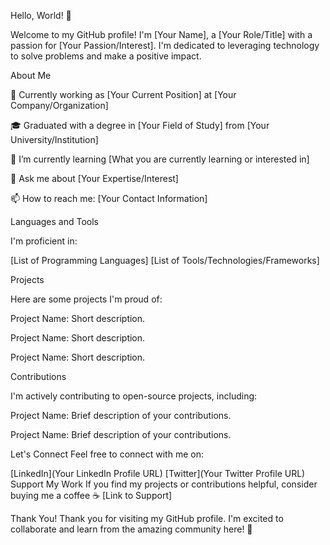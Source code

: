 Hello, World! 👋

Welcome to my GitHub profile! I'm [Your Name], a [Your Role/Title] with a passion for [Your Passion/Interest]. I'm dedicated to leveraging technology to solve problems and make a positive impact.


About Me

💼 Currently working as [Your Current Position] at [Your Company/Organization]

🎓 Graduated with a degree in [Your Field of Study] from [Your University/Institution]

🌱 I’m currently learning [What you are currently learning or interested in]

💬 Ask me about [Your Expertise/Interest]

📫 How to reach me: [Your Contact Information]

Languages and Tools

I'm proficient in:


[List of Programming Languages]
[List of Tools/Technologies/Frameworks]

Projects

Here are some projects I'm proud of:


Project Name: Short description.

Project Name: Short description.

Project Name: Short description.

Contributions

I'm actively contributing to open-source projects, including:



Project Name: Brief description of your contributions.

Project Name: Brief description of your contributions.

Let's Connect
Feel free to connect with me on:

[LinkedIn](Your LinkedIn Profile URL)
[Twitter](Your Twitter Profile URL)
Support My Work
If you find my projects or contributions helpful, consider buying me a coffee ☕️ [Link to Support]

Thank You!
Thank you for visiting my GitHub profile. I'm excited to collaborate and learn from the amazing community here! 🚀





